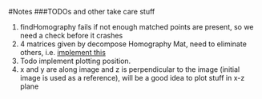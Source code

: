 #Notes
###TODOs and other take care stuff

1. findHomography fails if not enough matched points are present, so we need a check before it crashes
2. 4 matrices given by decompose Homography Mat, need to eliminate others, i.e. [implement this](https://hal.inria.fr/inria-00174036v3/document#15)
3. Todo implement plotting position.
4. x and y are along image and z is perpendicular to the image (initial image is used as a reference), will be a good idea to plot stuff in x-z plane
